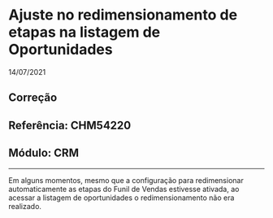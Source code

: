 # Ajuste no redimensionamento de etapas na listagem de Oportunidades
14/07/2021
## Correção
## Referência: CHM54220
## Módulo: CRM
***

Em alguns momentos, mesmo que a configuração para redimensionar automaticamente as etapas do Funil de Vendas estivesse ativada, ao acessar a listagem de oportunidades o redimensionamento não era realizado.
